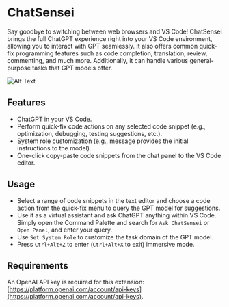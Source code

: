 # ChatSensei

Say goodbye to switching between web browsers and VS Code! ChatSensei brings the full ChatGPT experience right into your VS Code environment, allowing you to interact with GPT seamlessly. It also offers common quick-fix programming features such as code completion, translation, review, commenting, and much more. Additionally, it can handle various general-purpose tasks that GPT models offer.

![Alt Text](https://raw.githubusercontent.com/rongxin-liu/ChatSensei/main/images/demo.gif)

## Features
- ChatGPT in your VS Code.
- Perform quick-fix code actions on any selected code snippet (e.g., optimization, debugging, testing suggestions, etc.).
- System role customization (e.g., message provides the initial instructions to the model).
- One-click copy-paste code snippets from the chat panel to the VS Code editor.

## Usage

- Select a range of code snippets in the text editor and choose a code action from the quick-fix menu to query the GPT model for suggestions.
- Use it as a virtual assistant and ask ChatGPT anything within VS Code. Simply open the Command Palette and search for `Ask ChatSensei` or `Open Panel`, and enter your query.
- Use `Set System Role` to customize the task domain of the GPT model.
- Press `Ctrl+Alt+Z` to enter (`Ctrl+Alt+X` to exit) immersive mode.

## Requirements

An OpenAI API key is required for this extension: [https://platform.openai.com/account/api-keys](https://platform.openai.com/account/api-keys).
